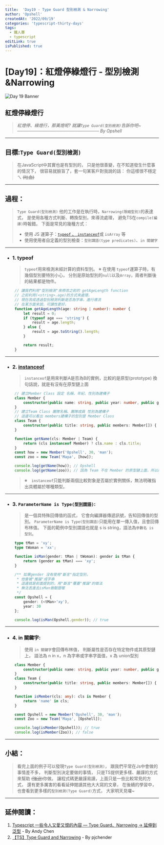 ```yaml
---
title:  'Day19 - Type Guard 型別檢測 & Narrowing'
author: 'Opshell'
createdAt: '2022/09/19'
categories: 'typescript-thirty-days'
tags:
  - 鐵人賽
  - typescript
editLink: true
isPublished: true
---
```


# [Day19]：紅燈停綠燈行 - 型別檢測&Narrowing
![Day 19 Banner](https://ithelp.ithome.com.tw/upload/images/20220919/201099180PlOyk91m1.jpg)

## 紅燈停綠燈行
> *紅燈停、綠燈行，那黃燈呢?*
> *就讓`Type Guard(型別檢測)`告訴你吧~*
> *─────────────────────────── By Opshell*

---
## 目標:`Type Guard(型別檢測)`
> 在JavaScript中其實也是有型別的，
> 只是他很善變，在不知道發生什麼事的情況下，
> 很容易就臉盲了，套一句某客戶對我說的話：
> 你這樣很不穩定ㄟ ~~(吐血)~~

---
## 過程：
   > `Type Guard(型別檢測)`
   > 他的工作是在執行時，`Narrowing(限縮型別)`的表達式，
   > 是使用各種方式判斷、轉換型別，來導流處理，
   > 避免TS在`compile(編譯)`時報錯。
   > 下面是常見的幾種方式：
   > - 使用 JS 運算子：[`typeof` 、 `instanceof`](https://medium.com/@mengchiang000/js%E5%9F%BA%E6%9C%AC%E8%A7%80%E5%BF%B5-typeof-vs-instanceof-4dcb89e315df)或 `isArray` 等
   > - 使用使用者自定義的型別檢查：`型別謂語(type predicates)`、`in 關鍵字`

---
-  ### 1. typeof
   > `typeof`用來檢測未經計算的資料型別。
   > ※ 在使用 `typeof`運算子時，有幾個型別要特別小心，
   >    分別是原始型別的`null`以及`Array`，兩者判斷後的結果都是物件。

   ```typescript
    // 讓我們利用"型別檢測"來修改之前的 getAgeLength function
    // 之前利用(<string>.age)的方式來處理，
    // 現在改成透過型別檢測判斷是否為字串，進行導流
    // 在某方面來說，可讀性更好。
    function getAgeLength(age: string | number): number {
        let result = 0;
        if (typeof age === 'string') {
            result = age.length;
        } else {
            result = age.toString().length;
        }

        return result;
    }
   ```

---
- ### 2. [instanceof](https://medium.com/%E6%89%8B%E5%AF%AB%E7%AD%86%E8%A8%98/javascript-instanceof-operator-implementation-ee8f40f9e3b6)
   > `instanceof`是用來判斷A是否為B的實例，比較的是原型(prototype)
   > 換句話說，就是有沒有在原型鏈上面
   ```typescript
    // 建立Member Class 設定 名稱、年紀、性別為建構子
    class Member {
        constructor(public name: string, public year: number, public gender: string) { }
    }
    // 建立Team Class 團隊名稱、團隊成員 性別為建構子
    // 這邊可以看出 members建構子的型別是 Member Class
    class Team {
        constructor(public title: string, public members: Member[]) { }
    }

    function getName(cls: Member | Team) {
        return (cls instanceof Member) ? cls.name : cls.title;
    }
    const how = new Member('Opshell', 30, 'man');
    const zoo = new Team('Maya', [how]);

    console.log(getName(how)); // Opshell
    console.log(getName(zoo)); // 因為 Team 不在 Member 的原型鏈上面，所以印出 Maya
   ```
   > ※　`instanceof`只能判斷兩個比較對象是否屬於實例關係，無法明確指出具體屬於哪種類型。

---
- ### 3. `ParameterName is Type(型別謂語)`:
   > 是一個具特殊回傳值的函式，
   > 它會向編譯器傳遞訊號，告知回傳值的型別。
   > `ParameterName is Type(型別謂語)`只能用在單一傳入值，且會回傳布林值。
   > 下面的範例中型別謂語也就是 s is string，語法為`參數名 is 型別`。

   ```typescript
    type tMan = 'xy';
    type tWoman = 'xx';

    function isMan(gender: tMan | tWoman): gender is tMan {
        return (gender as tMan) === 'xy';
    }

    /** 如果gender 沒有使用"斷言"指定型別，
     * 他會被"推論"成字串
     * 這邊就是前面提到的，用"斷言"覆蓋"推論"的做法
     * 無法丟進去isMan做驗證喔
     */
    const Opshell = {
        gender: (<tMan>'xy'),
        year: 30
    };

    console.log(isMan(Opshell.gender)); // true
   ```

---
- ### 4. in 關鍵字:
   > 使用 `in 關鍵字`會回傳布林值，
   > 判斷屬性是否存在特定物件或其原型鏈上，
   > 語法為 n in x，n 為字串或字串字面值，x 為 union型別
   ```typescript
    class Member {
        constructor(public name: string, public year: number, public gender: string) { }
    }
    class Team {
        constructor(public title: string, public members: Member[]) { }
    }

    function isMember(cls: any): cls is Member {
        return 'name' in cls;
    }

    const Opshell = new Member('Opshell', 30, 'man');
    const Zoo = new Team('Maya', [Opshell]);

    console.log(isMember(Opshell)); // true
    console.log(isMember(Zoo)); // false
   ```

---
## 小結：
> 看完上面的例子可以發現`Type Guard(型別檢測)`，
> 跟我們平常在Js中會做的事情差不多，
> 判斷型別決定要做的事情，
> 只是TS提供更多樣、嚴謹的方式來幫助 ~~(強迫)~~你做。
> 讓程式碼更嚴謹易讀，上面只是一些比較常見的方式，
> 還有更多厲害的看看延伸閱讀其他大大寫的文章，
> 在後續的學習中，也會看到更多樣的`型別檢測(Type Guard)`方式，
> 大家明天見囉~

---
## 延伸閱讀：
 1. [Typescript 一些令人又愛又恨的內容 — Type Guard、Narrowing -> 延伸到泛型](https://medium.com/onedegree-tech-blog/typescript-%E4%B8%80%E4%BA%9B%E4%BB%A4%E4%BA%BA%E5%8F%88%E6%84%9B%E5%8F%88%E6%81%A8%E7%9A%84%E5%85%A7%E5%AE%B9-type-guard-narrowing-1655a9ae2a4d) - By Andy Chen
 2. [【TS】Type Guard and Narrowing](https://pjchender.dev/typescript/ts-narrowing/) - By pjchender
